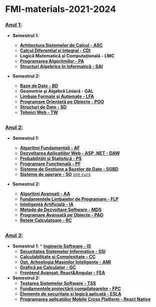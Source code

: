 # FMI-materials-2021-2024

### <u>Anul 1:</u>
- **Semestrul 1:**

	* **[Arhitectura Sistemelor de Calcul - ASC](https://github.com/angiflutur/FMI-materials-2021-2024/tree/main/Anul%201/Semestrul%201/Arhitectura%20Sistemelor%20de%20Calcul)**
	* **[Calcul Diferențial și Integral - CDI](https://github.com/angiflutur/FMI-materials-2021-2024/tree/main/Anul%201/Semestrul%201/Calcul%20Diferential%20si%20Integral)**
	* **Logică Matematică și Computațională - LMC**
	* **[Programarea Algoritmilor - PA](https://github.com/angiflutur/FMI-materials-2021-2024/tree/main/Anul%201/Semestrul%201/Programarea%20Algoritmilor)**
	* **[Structuri Algebrice în Informatică - SAI](https://github.com/angiflutur/FMI-materials-2021-2024/tree/main/Anul%201/Semestrul%201/Structuri%20Algebrice%20in%20Informatica)**	
	
- **Semestrul 2:**
	* **[Baze de Date - BD](https://github.com/angiflutur/FMI-materials-2021-2024/tree/main/Anul%201/Semestrul%202/Baze%20de%20Date)**
	* **Geometrie și Algebră Liniară - GAL**
	* **[Limbaje Formale și Automate - LFA](https://github.com/angiflutur/FMI-materials-2021-2024/tree/main/Anul%201/Semestrul%202/Limbaje%20Formale%20si%20Automate)**
	* **[Programare Orientată pe Obiecte - POO](https://github.com/angiflutur/FMI-materials-2021-2024/tree/main/Anul%201/Semestrul%202/Programare%20Orientata%20pe%20Obiecte)**
	- **[Structuri de Date - SD](https://github.com/angiflutur/FMI-materials-2021-2024/tree/main/Anul%201/Semestrul%202/Structuri%20de%20Date)**
	- **[Tehnici Web - TW](https://github.com/angiflutur/FMI-materials-2021-2024/tree/main/Anul%201/Semestrul%202/Tehnici%20Web)**
##
### <u>Anul 2: </u>
- **Semestrul 1:**
	* **[Algoritmi Fundamentali - AF](https://github.com/angiflutur/FMI-materials-2021-2024/tree/main/Anul%202/Semestrul%201/Algoritmi%20Fundamentali)**
	* **[Dezvoltarea Aplicațiilor Web - ASP .NET - DAW](https://github.com/angiflutur/FMI-materials-2021-2024/tree/main/Anul%202/Semestrul%201/Dezvoltarea%20Aplicatiilor%20Web)**
	* **[Probabilități și Statistică - PS](https://github.com/angiflutur/FMI-materials-2021-2024/tree/main/Anul%202/Semestrul%201/Probabilitati%20si%20Statistica)**
	* **[Programare Funcțională - PF](https://github.com/angiflutur/FMI-materials-2021-2024/tree/main/Anul%202/Semestrul%201/Programare%20Functionala)**
	* **[Sisteme de Gestiune a Bazelor de Date - SGBD](https://github.com/angiflutur/FMI-materials-2021-2024/tree/main/Anul%202/Semestrul%201/Sisteme%20de%20Gestiune%20a%20Bazelor%20de%20Date)**
	* **[Sisteme de operare - SO](https://github.com/angiflutur/FMI-materials-2021-2024/tree/main/Anul%202/Semestrul%201/Sisteme%20de%20Operare)** [site curs](https://cs.unibuc.ro/~pirofti/so.html)
	
- **Semestrul 2:**
	* **[Algoritmi Avansați - AA](https://github.com/angiflutur/FMI-materials-2021-2024/tree/main/Anul%202/Semestrul%202/Algoritmi%20Avansati)**
	* **[Fundamentele Limbajelor de Programare - FLP](https://github.com/angiflutur/FMI-materials-2021-2024/tree/main/Anul%202/Semestrul%202/Fundamentele%20Limbajelor%20de%20Programare)**
	* **[Inteligență Artificială - IA](https://github.com/angiflutur/FMI-materials-2021-2024/tree/main/Anul%202/Semestrul%202/Inteligenta%20Artificiala)**
	* **[Metode de Dezvoltare Software - MDS](https://github.com/angiflutur/FMI-materials-2021-2024/tree/main/Anul%202/Semestrul%202/Metode%20de%20Dezvoltare%20Software/Curs)**
	* **[Programare Avansată pe Obiecte - PAO](https://github.com/angiflutur/FMI-materials-2021-2024/tree/main/Anul%202/Semestrul%202/Programare%20Avansata%20pe%20Obiecte)**
	* **[Rețele Calculatoare - RC](https://networks.hypha.ro/)**

##
### <u>Anul 3: </u>
- **Semestrul 1:**
    	* **[Inginerie Software - IS](https://github.com/angiflutur/FMI-materials-2021-2024/tree/main/Anul%203/Semestrul%201/Inginerie%20Software)**
	* **[Securitatea Sistemelor Informatice - SSI](https://github.com/angiflutur/FMI-materials-2021-2024/tree/main/Anul%203/Semestrul%201/Securitatea%20Sistemelor%20Informatice)**
	* **[Calculabilitate și Complexitate - CC](https://github.com/angiflutur/FMI-materials-2021-2024/tree/main/Anul%203/Semestrul%201/Calculabilitate%26Complexitate)**
	* **[Opt. Arheologia Mașinilor Inteligente - AMI](https://github.com/angiflutur/FMI-materials-2021-2024/tree/main/Anul%203/Semestrul%201/Arheologie)**
	* **[Grafică pe Calculator - GC](https://github.com/angiflutur/FMI-materials-2021-2024/tree/main/Anul%203/Semestrul%201/Grafica%20pe%20Calculator)**
	* **[Frontend Avansat: React&Angular - FEA](https://github.com/angiflutur/FMI-materials-2021-2024/tree/main/Anul%203/Semestrul%201/Front-End%20Avansat)**
- **Semestrul 2:**
	* **[Testarea Sistemelor Software - TSS](https://github.com/angiflutur/FMI-materials-2021-2024/tree/main/Anul%203/Semestrul%202/Testarea%20Sistemelor%20Software)**
	* **[Fundamentele proiectării compilatoarelor - FPC](https://github.com/angiflutur/FMI-materials-2021-2024/tree/main/Anul%203/Semestrul%202/Fundamentele%20Proiectarii%20Compilatoarelor)**
	* **[Elemente de securitate și logică aplicată - ESLA](https://github.com/angiflutur/FMI-materials-2021-2024/tree/main/Anul%203/Semestrul%202/Elemente%20de%20securitate%20%C8%99i%20logic%C4%83%20aplicat%C4%83)**
	* **[Programarea aplicatiilor Mobile Cross Platform - React Native](https://github.com/angiflutur/FMI-materials-2021-2024/tree/main/Anul%203/Semestrul%202/React%20Native)**
##
